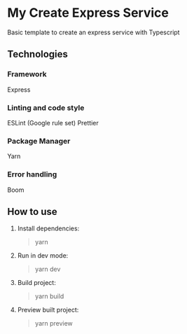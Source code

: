 # My Create Express Service

Basic template to create an express service with Typescript

## Technologies

### Framework

Express

### Linting and code style

ESLint (Google rule set)
Prettier

### Package Manager

Yarn

### Error handling

Boom

## How to use

1. Install dependencies:
   > yarn
2. Run in dev mode:
   > yarn dev
3. Build project:
   > yarn build
4. Preview built project:
   > yarn preview
